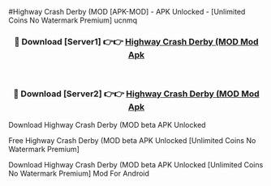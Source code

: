 #Highway Crash Derby (MOD [APK-MOD] - APK Unlocked - [Unlimited Coins No Watermark Premium] ucnmq



<div align="center">

<h3>🔴 Download [Server1] 👉👉 <a href="https://momento.my/?title=Highway_Crash_Derby_(MOD">Highway Crash Derby (MOD Mod Apk</a></h3><br>

<h3>🔴 Download [Server2] 👉👉 <a href="https://momento.my/?title=Highway_Crash_Derby_(MOD">Highway Crash Derby (MOD Mod Apk</a></h3>
</div>



Download Highway Crash Derby (MOD beta APK Unlocked

Free Highway Crash Derby (MOD beta APK Unlocked [Unlimited Coins No Watermark Premium]

Download Highway Crash Derby (MOD beta APK Unlocked [Unlimited Coins No Watermark Premium] Mod For Android
